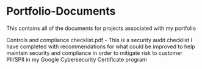 # Portfolio-Documents
This contains all of the documents for projects associated with my portfolio

Controls and compliance checklist.pdf - This is a security audit checklist I have completed with recommendations for what could be improved to help maintain security and compliance in order to mitigate risk to customer PII/SPII in my Google Cybersecurity Certificate program
